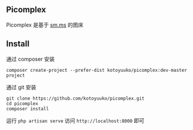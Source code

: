 ## Picomplex

Picomplex 是基于 [sm.ms](https://sm.ms) 的图床

## Install

通过 composer 安装

`composer create-project --prefer-dist kotoyuuko/picomplex:dev-master project`

通过 git 安装

    git clone https://github.com/kotoyuuko/picomplex.git
    cd picomplex
    composer install

运行 `php artisan serve` 访问 `http://localhost:8000` 即可
